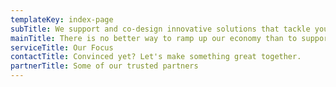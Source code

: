 ```yaml
---
templateKey: index-page
subTitle: We support and co-design innovative solutions that tackle youth unemployment through Technology and Entrepreneurship.
mainTitle: There is no better way to ramp up our economy than to support the social innovators and entrepreneurs to successfully launch, lead and grow sustainable businesses.
serviceTitle: Our Focus
contactTitle: Convinced yet? Let's make something great together.
partnerTitle: Some of our trusted partners
---
```

